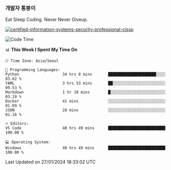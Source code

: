 ### 개발자 통붕이
Eat Sleep Coding.
Never Never Giveup.

[![certified-information-systems-security-professional-cissp](https://user-images.githubusercontent.com/44606727/157613689-acd84ec6-5f8f-4e79-89d9-a8d51f033634.png)](https://www.credly.com/badges/f394a010-85a0-450b-9136-8043af01d71c/public_url)

<!--START_SECTION:waka-->
![Code Time](http://img.shields.io/badge/Code%20Time-2%2C466%20hrs%2050%20mins-blue)

📊 **This Week I Spent My Time On** 

```text
🕑︎ Time Zone: Asia/Seoul

💬 Programming Languages: 
Python                   34 hrs 8 mins       █████████████████████░░░░   83.62 % 
YAML                     3 hrs 53 mins       ██░░░░░░░░░░░░░░░░░░░░░░░   09.53 % 
Markdown                 1 hr 18 mins        █░░░░░░░░░░░░░░░░░░░░░░░░   03.19 % 
Docker                   41 mins             ░░░░░░░░░░░░░░░░░░░░░░░░░   01.69 % 
JSON                     28 mins             ░░░░░░░░░░░░░░░░░░░░░░░░░   01.16 % 

🔥 Editors: 
VS Code                  40 hrs 49 mins      █████████████████████████   100.00 % 

💻 Operating System: 
Windows                  40 hrs 49 mins      █████████████████████████   100.00 % 
```


 Last Updated on 27/01/2024 18:33:02 UTC
<!--END_SECTION:waka-->
